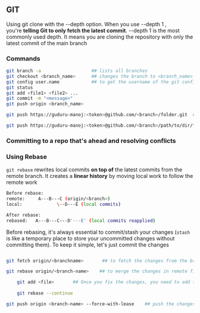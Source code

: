 ## GIT

Using git clone with the --depth option. When you use --depth 1 , you're **telling Git to only fetch the latest commit**. --depth 1 is the most commonly used depth. It means you are cloning the repository with only the latest commit of the main branch


### Commands
```bash
git branch -a                   ## lists all branches
git checkout <branch_name>      ## changes the branch to <branch_name>
git config user.name            ## to get the username of the git configured git account
git status
git add <file1> <file2> ...
git commit -m "<message>"
git push origin <branch_name>

git push https://guduru-manoj:<token>@github.com/<branch>/folder.git  ## to push with a specific token

git push https://guduru-manoj:<token>@github.com/<branch>/path/to/dir/folder.git  ## to push with a specific token
```

### Committing to a repo that's ahead and resolving conflicts
### Using Rebase
`git rebase` rewrites local commits **on top of** the latest commits from the remote branch. It creates a **linear history** by moving local work to follow the remote work
```bash
Before rebase:
remote:     A---B---C (origin/<branch>)
local:             \--D---E (local commits)

After rebase:
rebased:   A---B---C---D'---E' (local commits reapplied)

```
Before rebasing, it's always essential to commit/stash your changes (`stash` is like a temporary place to store your uncommitted changes without committing them). To keep it simple, let's just commit the changes
```bash

git fetch origin/<branchname>       ## to fetch the changes from the branch which is ahead

git rebase origin/<branch-name>    ## to merge the changes in remote file, can result in conflicts which are supposed to be resolved manually in all files. It's just text based where the text should be deleted. These conflict files would be informed to you by git while it tries rebasing

	git add <file>       ## Once you fix the changes, you need to add the file change and continue rebasing
	
	git rebase --continue

git push origin <branch-name> --force-with-lease    ## push the changes once rebasing is done. --force-with-lease aborts the push if someone one else has made the changes on the remote branch

```

